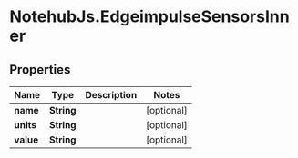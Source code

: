 # NotehubJs.EdgeimpulseSensorsInner

## Properties

| Name      | Type       | Description | Notes      |
| --------- | ---------- | ----------- | ---------- |
| **name**  | **String** |             | [optional] |
| **units** | **String** |             | [optional] |
| **value** | **String** |             | [optional] |
